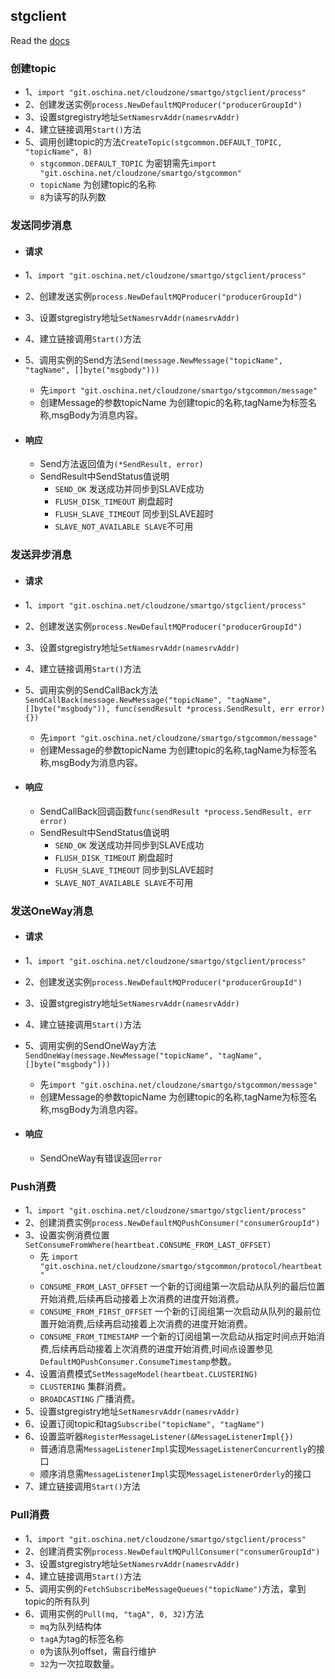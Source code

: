 ## stgclient

Read the [docs](http://git.oschina.net/cloudzone/smartgo)

### 创建topic
* 1、```import "git.oschina.net/cloudzone/smartgo/stgclient/process"```
* 2、创建发送实例```process.NewDefaultMQProducer("producerGroupId")```
* 3、设置stgregistry地址```SetNamesrvAddr(namesrvAddr)```
* 4、建立链接调用```Start()```方法
* 5、调用创建topic的方法```CreateTopic(stgcommon.DEFAULT_TOPIC, "topicName", 8)```
    * ```stgcommon.DEFAULT_TOPIC``` 为密钥需先```import "git.oschina.net/cloudzone/smartgo/stgcommon"```
    * ```topicName``` 为创建topic的名称
    * ```8```为读写的队列数
    
### 发送同步消息
* #### 请求
* 1、``` import "git.oschina.net/cloudzone/smartgo/stgclient/process" ```
* 2、创建发送实例```process.NewDefaultMQProducer("producerGroupId")```
* 3、设置stgregistry地址```SetNamesrvAddr(namesrvAddr)```
* 4、建立链接调用```Start()```方法
* 5、调用实例的Send方法```Send(message.NewMessage("topicName", "tagName", []byte("msgbody")))```
    * 先```import "git.oschina.net/cloudzone/smartgo/stgcommon/message"``` 
    * 创建Message的参数topicName 为创建topic的名称,tagName为标签名称,msgBody为消息内容。
    
* #### 响应    
  * Send方法返回值为```(*SendResult, error)```
  * SendResult中SendStatus值说明
     * ```SEND_OK``` 发送成功并同步到SLAVE成功
     * ```FLUSH_DISK_TIMEOUT``` 刷盘超时
     * ```FLUSH_SLAVE_TIMEOUT``` 同步到SLAVE超时 
     * ```SLAVE_NOT_AVAILABLE SLAVE```不可用
     
### 发送异步消息
* #### 请求
* 1、``` import "git.oschina.net/cloudzone/smartgo/stgclient/process" ```
* 2、创建发送实例```process.NewDefaultMQProducer("producerGroupId")```
* 3、设置stgregistry地址```SetNamesrvAddr(namesrvAddr)```
* 4、建立链接调用```Start()```方法
* 5、调用实例的SendCallBack方法```SendCallBack(message.NewMessage("topicName", "tagName", []byte("msgbody")),
    func(sendResult *process.SendResult, err error) {})```                                                                                             		
    * 先```import "git.oschina.net/cloudzone/smartgo/stgcommon/message"``` 
    * 创建Message的参数topicName 为创建topic的名称,tagName为标签名称,msgBody为消息内容。
    
* #### 响应    
  * SendCallBack回调函数```func(sendResult *process.SendResult, err error)```
  * SendResult中SendStatus值说明
     * ```SEND_OK``` 发送成功并同步到SLAVE成功
     * ```FLUSH_DISK_TIMEOUT``` 刷盘超时
     * ```FLUSH_SLAVE_TIMEOUT``` 同步到SLAVE超时 
     * ```SLAVE_NOT_AVAILABLE SLAVE```不可用     
     
     
### 发送OneWay消息
* #### 请求
* 1、``` import "git.oschina.net/cloudzone/smartgo/stgclient/process" ```
* 2、创建发送实例```process.NewDefaultMQProducer("producerGroupId")```
* 3、设置stgregistry地址```SetNamesrvAddr(namesrvAddr)```
* 4、建立链接调用```Start()```方法
* 5、调用实例的SendOneWay方法```SendOneWay(message.NewMessage("topicName", "tagName", []byte("msgbody")))```
    * 先```import "git.oschina.net/cloudzone/smartgo/stgcommon/message"``` 
    * 创建Message的参数topicName 为创建topic的名称,tagName为标签名称,msgBody为消息内容。
    
* #### 响应    
  * SendOneWay有错误返回```error```
  
  
### Push消费

* 1、``` import "git.oschina.net/cloudzone/smartgo/stgclient/process" ```
* 2、创建消费实例```process.NewDefaultMQPushConsumer("consumerGroupId")```
* 3、设置实例消费位置```SetConsumeFromWhere(heartbeat.CONSUME_FROM_LAST_OFFSET)```
     * 先 ```import "git.oschina.net/cloudzone/smartgo/stgcommon/protocol/heartbeat"```
     * ```CONSUME_FROM_LAST_OFFSET```  一个新的订阅组第一次启动从队列的最后位置开始消费,后续再启动接着上次消费的进度开始消费。
     * ```CONSUME_FROM_FIRST_OFFSET``` 一个新的订阅组第一次启动从队列的最前位置开始消费,后续再启动接着上次消费的进度开始消费。
     * ```CONSUME_FROM_TIMESTAMP```  一个新的订阅组第一次启动从指定时间点开始消费,后续再启动接着上次消费的进度开始消费,时间点设置参见```DefaultMQPushConsumer.ConsumeTimestamp```参数。
* 4、设置消费模式```SetMessageModel(heartbeat.CLUSTERING)```
     * ```CLUSTERING``` 集群消费。
     * ```BROADCASTING``` 广播消费。
* 5、设置stgregistry地址```SetNamesrvAddr(namesrvAddr)```
* 6、设置订阅topic和tag```Subscribe("topicName", "tagName")```
* 6、设置监听器```RegisterMessageListener(&MessageListenerImpl{})```
     * 普通消息需```MessageListenerImpl```实现```MessageListenerConcurrently```的接口
     * 顺序消息需```MessageListenerImpl```实现```MessageListenerOrderly```的接口
* 7、建立链接调用```Start()```方法


### Pull消费

* 1、``` import "git.oschina.net/cloudzone/smartgo/stgclient/process" ```
* 2、创建消费实例```process.NewDefaultMQPullConsumer("consumerGroupId")```
* 3、设置stgregistry地址```SetNamesrvAddr(namesrvAddr)```
* 4、建立链接调用```Start()```方法 
* 5、调用实例的```FetchSubscribeMessageQueues("topicName")```方法，拿到topic的所有队列
* 6、调用实例的```Pull(mq, "tagA", 0, 32)```方法
     * ```mq```为队列结构体
     * ```tagA```为tag的标签名称
     * ```0```为该队列offset，需自行维护
     * ```32```为一次拉取数量。